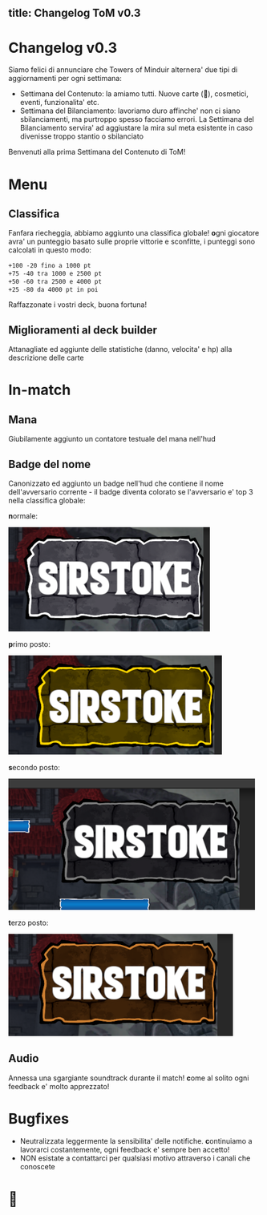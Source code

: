 title: Changelog ToM v0.3
---

# Changelog v0.3

Siamo felici di annunciare che Towers of Minduir alternera' due tipi di aggiornamenti per ogni settimana:

- Settimana del Contenuto: la amiamo tutti. Nuove carte (👀), cosmetici, eventi, funzionalita' etc.
- Settimana del Bilanciamento: lavoriamo duro affinche' non ci siano sbilanciamenti, ma purtroppo spesso facciamo errori. La Settimana del Bilanciamento servira' ad aggiustare la mira sul meta esistente in caso divenisse troppo stantio o sbilanciato

Benvenuti alla prima Settimana del Contenuto di ToM!

Menu
====

Classifica
----------

Fanfara riecheggia, abbiamo aggiunto una classifica globale! **o**gni giocatore avra' un punteggio basato sulle proprie vittorie e sconfitte, i punteggi sono calcolati in questo modo:

```
+100 -20 fino a 1000 pt
+75 -40 tra 1000 e 2500 pt
+50 -60 tra 2500 e 4000 pt
+25 -80 da 4000 pt in poi
```

Raffazzonate i vostri deck, buona fortuna!

Miglioramenti al deck builder
-----------------------------

Attanagliate ed aggiunte delle statistiche (danno, velocita' e hp) alla descrizione delle carte

In-match
========

Mana
----

Giubilamente aggiunto un contatore testuale del mana nell'hud

Badge del nome
--------------

Canonizzato ed aggiunto un badge nell'hud che contiene il nome dell'avversario corrente - il badge diventa colorato se l'avversario e' top 3 nella classifica globale:

**n**ormale:

![](normal.png)

**p**rimo posto:

![](gold.png)

**s**econdo posto:

![](silver.png)

**t**erzo posto:

![](bronze.png)

Audio
-----

Annessa una sgargiante soundtrack durante il match! **c**ome al solito ogni feedback e' molto apprezzato!

Bugfixes
========

- Neutralizzata leggermente la sensibilita' delle notifiche. **c**ontinuiamo a lavorarci costantemente, ogni feedback e' sempre ben accetto!
- NON esistate a contattarci per qualsiasi motivo attraverso i canali che conoscete

👀
==
